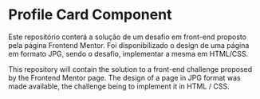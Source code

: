 # Profile Card Component

Este repositório conterá a solução de um desafio em front-end proposto pela página Frontend Mentor. Foi disponibilizado o design de uma página em formato JPG, sendo o desafio, implementar a mesma em HTML/CSS.

This repository will contain the solution to a front-end challenge proposed by the Frontend Mentor page. The design of a page in JPG format was made available, the challenge being to implement it in HTML / CSS.
